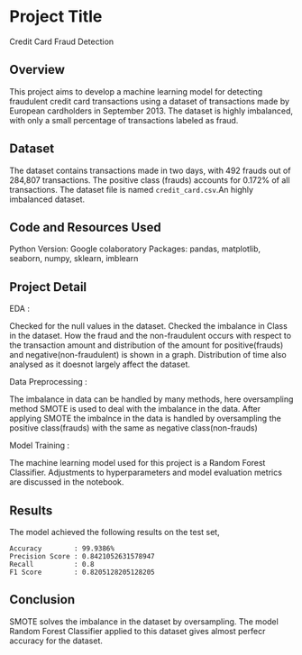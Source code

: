 # Project Title

Credit Card Fraud Detection

## Overview

This project aims to develop a machine learning model for detecting fraudulent credit card transactions using a dataset of transactions made by European cardholders in September 2013. The dataset is highly imbalanced, with only a small percentage of transactions labeled as fraud.

## Dataset

The dataset contains transactions made in two days, with 492 frauds out of 284,807 transactions. The positive class (frauds) accounts for 0.172% of all transactions. The dataset file is named `credit_card.csv`.An highly imbalanced dataset.

## Code and Resources Used

Python Version: Google colaboratory
Packages: pandas, matplotlib, seaborn, numpy, sklearn, imblearn

## Project Detail

EDA :

  Checked for the null values in the dataset.
  Checked the imbalance in Class in the dataset.
  How the fraud and the non-fraudulent  occurs with respect to the transaction amount and distribution of the amount for positive(frauds) and negative(non-fraudulent) is shown in   a graph.
  Distribution of time also analysed as it doesnot largely affect the dataset.

Data Preprocessing :

  The imbalance in data can be handled by many methods, here oversampling method SMOTE is used to deal with the imbalance in the data.
  After applying SMOTE the imbalnce in the data is handled by oversampling the positive class(frauds) with the same as negative class(non-frauds)

Model Training :

  The machine learning model used for this project is a Random Forest Classifier. Adjustments to hyperparameters and model evaluation metrics are discussed in the notebook.

## Results 

The model achieved the following results on the test set,

    Accuracy        : 99.9386%
    Precision Score : 0.8421052631578947
    Recall          : 0.8
    F1 Score        : 0.8205128205128205

## Conclusion

  SMOTE solves the imbalance in the dataset by oversampling.
  The model Random Forest Classifier applied to this dataset gives almost perfecr accuracy for the dataset.


